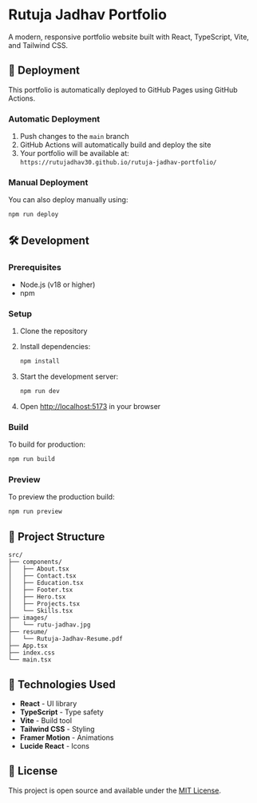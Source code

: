 # Rutuja Jadhav Portfolio

A modern, responsive portfolio website built with React, TypeScript, Vite, and Tailwind CSS.

## 🚀 Deployment

This portfolio is automatically deployed to GitHub Pages using GitHub Actions.

### Automatic Deployment

1. Push changes to the `main` branch
2. GitHub Actions will automatically build and deploy the site
3. Your portfolio will be available at: `https://rutujadhav30.github.io/rutuja-jadhav-portfolio/`

### Manual Deployment

You can also deploy manually using:

```bash
npm run deploy
```

## 🛠️ Development

### Prerequisites

- Node.js (v18 or higher)
- npm

### Setup

1. Clone the repository
2. Install dependencies:
   ```bash
   npm install
   ```

3. Start the development server:
   ```bash
   npm run dev
   ```

4. Open [http://localhost:5173](http://localhost:5173) in your browser

### Build

To build for production:

```bash
npm run build
```

### Preview

To preview the production build:

```bash
npm run preview
```

## 📁 Project Structure

```
src/
├── components/
│   ├── About.tsx
│   ├── Contact.tsx
│   ├── Education.tsx
│   ├── Footer.tsx
│   ├── Hero.tsx
│   ├── Projects.tsx
│   └── Skills.tsx
├── images/
│   └── rutu-jadhav.jpg
├── resume/
│   └── Rutuja-Jadhav-Resume.pdf
├── App.tsx
├── index.css
└── main.tsx
```

## 🎨 Technologies Used

- **React** - UI library
- **TypeScript** - Type safety
- **Vite** - Build tool
- **Tailwind CSS** - Styling
- **Framer Motion** - Animations
- **Lucide React** - Icons

## 📄 License

This project is open source and available under the [MIT License](LICENSE).
